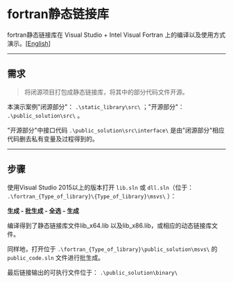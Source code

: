 # fortran静态链接库

fortran静态链接库在 Visual Studio + Intel Visual Fortran 上的编译以及使用方式演示。[[English](./README.md)]

***

## 需求

> 将闭源项目打包成静态链接库，将其中的部分代码文件开源。

本演示案例"闭源部分"： `.\static_library\src\` ；"开源部分"：  `.\public_solution\src\` 。

"开源部分"中接口代码 `.\public_solution\src\interface\` 是由"闭源部分"相应代码删去私有变量及过程得到的。

***

## 步骤

使用Visual Studio 2015以上的版本打开 `lib.sln` 或 `dll.sln`（位于： `.\fortran_{Type_of_library}\{Type_of_library}\msvs\` ）：

**生成 - 批生成 - 全选 - 生成**

编译得到了静态链接库文件lib_x64.lib 以及lib_x86.lib，或相应的动态链接库文件。

同样地，打开位于 `.\fortran_{Type_of_library}\public_solution\msvs\` 的 `public_code.sln` 文件进行批生成。

最后链接输出的可执行文件位于： `.\public_solution\binary\`

